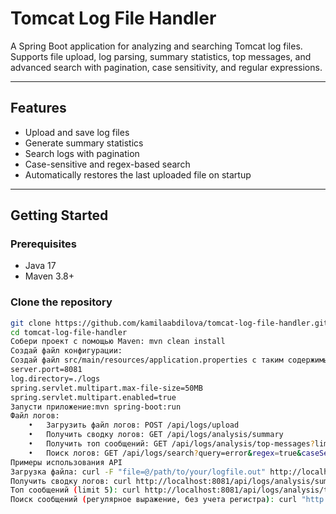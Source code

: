 # Tomcat Log File Handler

A Spring Boot application for analyzing and searching Tomcat log files. Supports file upload, log parsing, summary statistics, top messages, and advanced search with pagination, case sensitivity, and regular expressions.

---

## Features
- Upload and save log files
- Generate summary statistics
- Search logs with pagination
- Case-sensitive and regex-based search
- Automatically restores the last uploaded file on startup

---

## Getting Started

### Prerequisites
- Java 17
- Maven 3.8+

### Clone the repository
```bash
git clone https://github.com/kamilaabdilova/tomcat-log-file-handler.git
cd tomcat-log-file-handler
Собери проект с помощью Maven: mvn clean install
Создай файл конфигурации:
Создай файл src/main/resources/application.properties с таким содержимым:
server.port=8081
log.directory=./logs
spring.servlet.multipart.max-file-size=50MB
spring.servlet.multipart.enabled=true
Запусти приложение:mvn spring-boot:run
Файл логов:
	•	Загрузить файл логов: POST /api/logs/upload
	•	Получить сводку логов: GET /api/logs/analysis/summary
	•	Получить топ сообщений: GET /api/logs/analysis/top-messages?limit=10
	•	Поиск логов: GET /api/logs/search?query=error&regex=true&caseSensitive=true&page=1&size=10
Примеры использования API
Загрузка файла: curl -F "file=@/path/to/your/logfile.out" http://localhost:8081/api/logs/upload
Получить сводку логов: curl http://localhost:8081/api/logs/analysis/summary
Топ сообщений (limit 5): curl http://localhost:8081/api/logs/analysis/top-messages?limit=5
Поиск сообщений (регулярное выражение, без учета регистра): curl "http://localhost:8081/api/logs/search?query=error.*&regex=true&caseSensitive=false&page=1&size=10"
